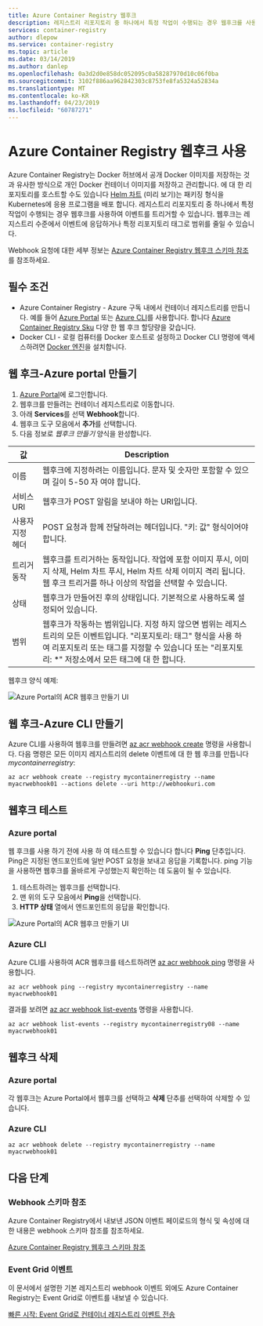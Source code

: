 ```yaml
---
title: Azure Container Registry 웹후크
description: 레지스트리 리포지토리 중 하나에서 특정 작업이 수행되는 경우 웹후크를 사용하여 이벤트를 트리거하는 방법을 알아봅니다.
services: container-registry
author: dlepow
ms.service: container-registry
ms.topic: article
ms.date: 03/14/2019
ms.author: danlep
ms.openlocfilehash: 0a3d2d0e858dc052095c0a58287970d10c06f0ba
ms.sourcegitcommit: 3102f886aa962842303c8753fe8fa5324a52834a
ms.translationtype: MT
ms.contentlocale: ko-KR
ms.lasthandoff: 04/23/2019
ms.locfileid: "60787271"
---
```

# <a name="using-azure-container-registry-webhooks"></a>Azure Container Registry 웹후크 사용

Azure Container Registry는 Docker 허브에서 공개 Docker 이미지를 저장하는 것과 유사한 방식으로 개인 Docker 컨테이너 이미지를 저장하고 관리합니다. 에 대 한 리포지토리를 호스트할 수도 있습니다 [Helm 차트](container-registry-helm-repos.md) (미리 보기)는 패키징 형식을 Kubernetes에 응용 프로그램을 배포 합니다. 레지스트리 리포지토리 중 하나에서 특정 작업이 수행되는 경우 웹후크를 사용하여 이벤트를 트리거할 수 있습니다. 웹후크는 레지스트리 수준에서 이벤트에 응답하거나 특정 리포지토리 태그로 범위를 줄일 수 있습니다.

Webhook 요청에 대한 세부 정보는 [Azure Container Registry 웹후크 스키마 참조](container-registry-webhook-reference.md)를 참조하세요.

## <a name="prerequisites"></a>필수 조건

* Azure Container Registry - Azure 구독 내에서 컨테이너 레지스트리를 만듭니다. 예를 들어 [Azure Portal](container-registry-get-started-portal.md) 또는 [Azure CLI](container-registry-get-started-azure-cli.md)를 사용합니다. 합니다 [Azure Container Registry Sku](container-registry-skus.md) 다양 한 웹 후크 할당량을 갖습니다.
* Docker CLI - 로컬 컴퓨터를 Docker 호스트로 설정하고 Docker CLI 명령에 액세스하려면 [Docker 엔진](https://docs.docker.com/engine/installation/)을 설치합니다.

## <a name="create-webhook---azure-portal"></a>웹 후크-Azure portal 만들기

1. [Azure Portal](https://portal.azure.com)에 로그인합니다.
1. 웹후크를 만들려는 컨테이너 레지스트리로 이동합니다.
1. 아래 **Services**를 선택 **Webhook**합니다.
1. 웹후크 도구 모음에서 **추가**를 선택합니다.
1. 다음 정보로 *웹후크 만들기* 양식을 완성합니다.

| 값 | Description |
|---|---|
| 이름 | 웹후크에 지정하려는 이름입니다. 문자 및 숫자만 포함할 수 있으며 길이 5-50 자 여야 합니다. |
| 서비스 URI | 웹후크가 POST 알림을 보내야 하는 URI입니다. |
| 사용자 지정 헤더 | POST 요청과 함께 전달하려는 헤더입니다. "키: 값" 형식이어야 합니다. |
| 트리거 동작 | 웹후크를 트리거하는 동작입니다. 작업에 포함 이미지 푸시, 이미지 삭제, Helm 차트 푸시, Helm 차트 삭제 이미지 격리 됩니다. 웹 후크 트리거를 하나 이상의 작업을 선택할 수 있습니다. |
| 상태 | 웹후크가 만들어진 후의 상태입니다. 기본적으로 사용하도록 설정되어 있습니다. |
| 범위 | 웹후크가 작동하는 범위입니다. 지정 하지 않으면 범위는 레지스트리의 모든 이벤트입니다. "리포지토리: 태그" 형식을 사용 하 여 리포지토리 또는 태그를 지정할 수 있습니다 또는 "리포지토리: *" 저장소에서 모든 태그에 대 한 합니다. |

웹후크 양식 예제:

![Azure Portal의 ACR 웹후크 만들기 UI](./media/container-registry-webhook/webhook.png)

## <a name="create-webhook---azure-cli"></a>웹 후크-Azure CLI 만들기

Azure CLI를 사용하여 웹후크를 만들려면 [az acr webhook create](/cli/azure/acr/webhook#az-acr-webhook-create) 명령을 사용합니다. 다음 명령은 모든 이미지 레지스트리의 delete 이벤트에 대 한 웹 후크를 만듭니다 *mycontainerregistry*:

```azurecli-interactive
az acr webhook create --registry mycontainerregistry --name myacrwebhook01 --actions delete --uri http://webhookuri.com
```

## <a name="test-webhook"></a>웹후크 테스트

### <a name="azure-portal"></a>Azure portal

웹 후크를 사용 하기 전에 사용 하 여 테스트할 수 있습니다 합니다 **Ping** 단추입니다. Ping은 지정된 엔드포인트에 일반 POST 요청을 보내고 응답을 기록합니다. ping 기능을 사용하면 웹후크를 올바르게 구성했는지 확인하는 데 도움이 될 수 있습니다.

1. 테스트하려는 웹후크를 선택합니다.
2. 맨 위의 도구 모음에서 **Ping**을 선택합니다.
3. **HTTP 상태** 열에서 엔드포인트의 응답을 확인합니다.

![Azure Portal의 ACR 웹후크 만들기 UI](./media/container-registry-webhook/webhook-02.png)

### <a name="azure-cli"></a>Azure CLI

Azure CLI를 사용하여 ACR 웹후크를 테스트하려면 [az acr webhook ping](/cli/azure/acr/webhook#az-acr-webhook-ping) 명령을 사용합니다.

```azurecli-interactive
az acr webhook ping --registry mycontainerregistry --name myacrwebhook01
```

결과를 보려면 [az acr webhook list-events](/cli/azure/acr/webhook) 명령을 사용합니다.

```azurecli-interactive
az acr webhook list-events --registry mycontainerregistry08 --name myacrwebhook01
```

## <a name="delete-webhook"></a>웹후크 삭제

### <a name="azure-portal"></a>Azure portal

각 웹후크는 Azure Portal에서 웹후크를 선택하고 **삭제** 단추를 선택하여 삭제할 수 있습니다.

### <a name="azure-cli"></a>Azure CLI

```azurecli-interactive
az acr webhook delete --registry mycontainerregistry --name myacrwebhook01
```

## <a name="next-steps"></a>다음 단계

### <a name="webhook-schema-reference"></a>Webhook 스키마 참조

Azure Container Registry에서 내보낸 JSON 이벤트 페이로드의 형식 및 속성에 대한 내용은 webhook 스키마 참조를 참조하세요.

[Azure Container Registry 웹후크 스키마 참조](container-registry-webhook-reference.md)

### <a name="event-grid-events"></a>Event Grid 이벤트

이 문서에서 설명한 기본 레지스트리 webhook 이벤트 외에도 Azure Container Registry는 Event Grid로 이벤트를 내보낼 수 있습니다.

[빠른 시작: Event Grid로 컨테이너 레지스트리 이벤트 전송](container-registry-event-grid-quickstart.md)
